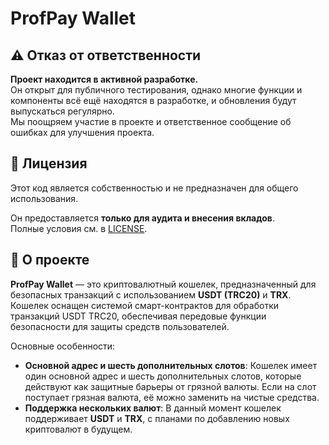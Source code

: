 # ProfPay Wallet

## ⚠️ Отказ от ответственности

**Проект находится в активной разработке.**  
Он открыт для публичного тестирования, однако многие функции и компоненты всё ещё находятся в разработке, и обновления будут выпускаться регулярно.  
Мы поощряем участие в проекте и ответственное сообщение об ошибках для улучшения проекта.

## 📜 Лицензия

Этот код является собственностью и не предназначен для общего использования.

Он предоставляется **только для аудита и внесения вкладов**.  
Полные условия см. в [LICENSE](./LICENSE).

## 💼 О проекте

**ProfPay Wallet** — это криптовалютный кошелек, предназначенный для безопасных транзакций с использованием **USDT (TRC20)** и **TRX**.  
Кошелек оснащен системой смарт-контрактов для обработки транзакций USDT TRC20, обеспечивая передовые функции безопасности для защиты средств пользователей.

Основные особенности:
- **Основной адрес и шесть дополнительных слотов**: Кошелек имеет один основной адрес и шесть дополнительных слотов, которые действуют как защитные барьеры от грязной валюты. Если на слот поступает грязная валюта, её можно заменить на чистые средства.
- **Поддержка нескольких валют**: В данный момент кошелек поддерживает **USDT** и **TRX**, с планами по добавлению новых криптовалют в будущем.
